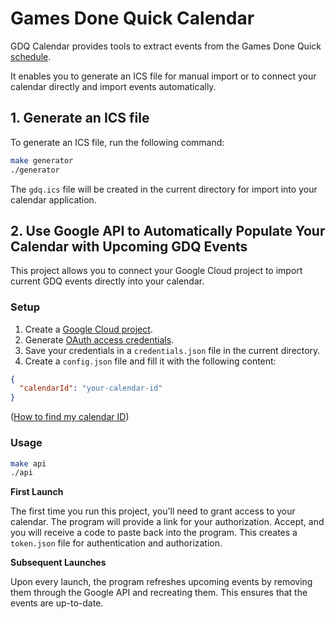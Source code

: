 # Games Done Quick Calendar

GDQ Calendar provides tools to extract events from the Games Done Quick [schedule](https://www.gamesdonequick.com/schedule).

It enables you to generate an ICS file for manual import or to connect your calendar directly and import events automatically.

## 1. Generate an ICS file

To generate an ICS file, run the following command:

```bash
make generator
./generator
```

The `gdq.ics` file will be created in the current directory for import into your calendar application.

## 2. Use Google API to Automatically Populate Your Calendar with Upcoming GDQ Events

This project allows you to connect your Google Cloud project to import current GDQ events directly into your calendar.

### Setup

1. Create a [Google Cloud project](https://developers.google.com/workspace/guides/create-project).
2. Generate [OAuth access credentials](https://developers.google.com/workspace/guides/create-credentials#oauth-client-id).
3. Save your credentials in a `credentials.json` file in the current directory.
4. Create a `config.json` file and fill it with the following content:

```json
{
  "calendarId": "your-calendar-id"
}
```

([How to find my calendar ID](https://fullcalendar.io/docs/google-calendar))

### Usage

```bash
make api
./api
```

**First Launch**

The first time you run this project, you'll need to grant access to your calendar. The program will provide a link for your authorization. Accept, and you will receive a code to paste back into the program. This creates a `token.json` file for authentication and authorization.

**Subsequent Launches**

Upon every launch, the program refreshes upcoming events by removing them through the Google API and recreating them. This ensures that the events are up-to-date.
